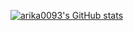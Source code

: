 [![arika0093's GitHub stats](https://github-readme-stats.vercel.app/api?username=arika0093)](https://github.com/anuraghazra/github-readme-stats)
